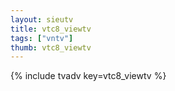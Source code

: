 ```yaml
--- 
layout: sieutv
title: vtc8_viewtv
tags: ["vntv"]
thumb: vtc8_viewtv
---
```

{% include tvadv key=vtc8_viewtv %}
